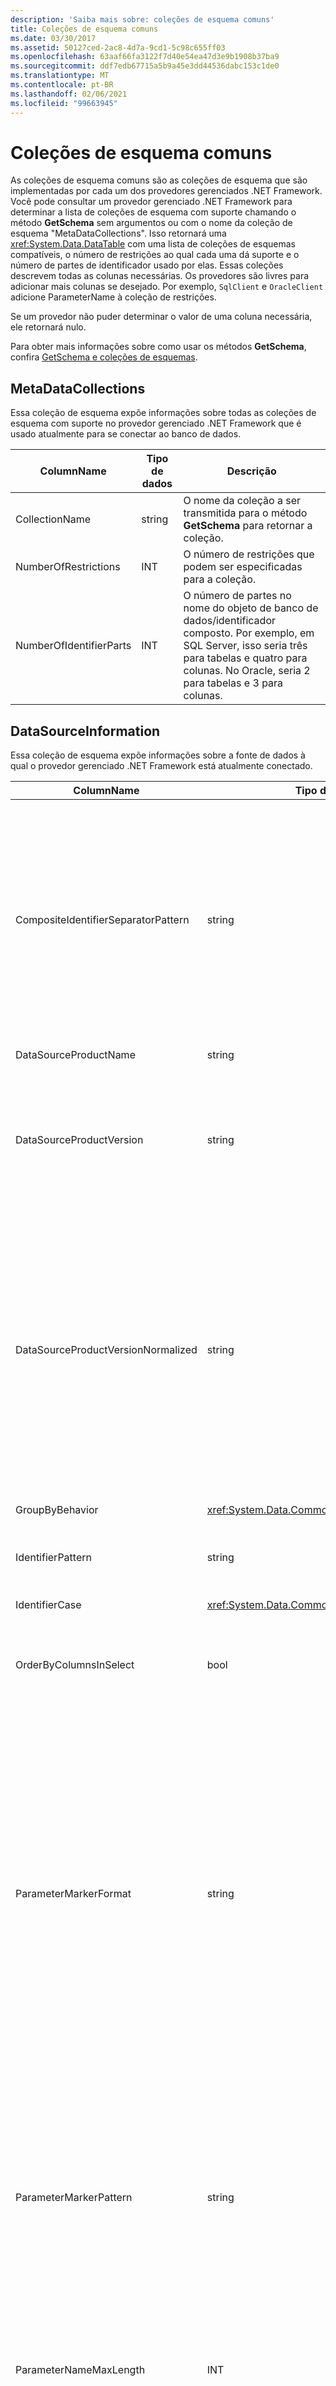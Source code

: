 ```yaml
---
description: 'Saiba mais sobre: coleções de esquema comuns'
title: Coleções de esquema comuns
ms.date: 03/30/2017
ms.assetid: 50127ced-2ac8-4d7a-9cd1-5c98c655ff03
ms.openlocfilehash: 63aaf66fa3122f7d40e54ea47d3e9b1908b37ba9
ms.sourcegitcommit: ddf7edb67715a5b9a45e3dd44536dabc153c1de0
ms.translationtype: MT
ms.contentlocale: pt-BR
ms.lasthandoff: 02/06/2021
ms.locfileid: "99663945"
---
```

# <a name="common-schema-collections"></a>Coleções de esquema comuns

As coleções de esquema comuns são as coleções de esquema que são implementadas por cada um dos provedores gerenciados .NET Framework. Você pode consultar um provedor gerenciado .NET Framework para determinar a lista de coleções de esquema com suporte chamando o método **GetSchema** sem argumentos ou com o nome da coleção de esquema "MetaDataCollections". Isso retornará uma <xref:System.Data.DataTable> com uma lista de coleções de esquemas compatíveis, o número de restrições ao qual cada uma dá suporte e o número de partes de identificador usado por elas. Essas coleções descrevem todas as colunas necessárias. Os provedores são livres para adicionar mais colunas se desejado. Por exemplo, `SqlClient` e `OracleClient` adicione ParameterName à coleção de restrições.  
  
 Se um provedor não puder determinar o valor de uma coluna necessária, ele retornará nulo.  
  
 Para obter mais informações sobre como usar os métodos **GetSchema**, confira [GetSchema e coleções de esquemas](getschema-and-schema-collections.md).  
  
## <a name="metadatacollections"></a>MetaDataCollections  

 Essa coleção de esquema expõe informações sobre todas as coleções de esquema com suporte no provedor gerenciado .NET Framework que é usado atualmente para se conectar ao banco de dados.  
  
|ColumnName|Tipo de dados|Descrição|  
|----------------|--------------|-----------------|  
|CollectionName|string|O nome da coleção a ser transmitida para o método **GetSchema** para retornar a coleção.|  
|NumberOfRestrictions|INT|O número de restrições que podem ser especificadas para a coleção.|  
|NumberOfIdentifierParts|INT|O número de partes no nome do objeto de banco de dados/identificador composto. Por exemplo, em SQL Server, isso seria três para tabelas e quatro para colunas. No Oracle, seria 2 para tabelas e 3 para colunas.|  
  
## <a name="datasourceinformation"></a>DataSourceInformation  

 Essa coleção de esquema expõe informações sobre a fonte de dados à qual o provedor gerenciado .NET Framework está atualmente conectado.  
  
|ColumnName|Tipo de dados|Descrição|  
|----------------|--------------|-----------------|  
|CompositeIdentifierSeparatorPattern|string|A expressão regular usada para corresponder os separadores compostos em um identificador composto. Por exemplo, "\\". (para SQL Server) ou " \@&#124;" \\ . (para Oracle).<br /><br /> Um identificador composto normalmente é o que é usado para um nome de objeto de banco de dados, por exemplo: pubs.dbo.authors ou pubs\@dbo.authors.<br /><br /> Para o SQL Server, use a expressão regular "\\.". Para o OracleClient, use " \@&#124;\\ .".<br /><br /> Para ODBC, use o Catalog_name_seperator.<br /><br /> Para OLE DB use DBLITERAL_CATALOG_SEPARATOR ou DBLITERAL_SCHEMA_SEPARATOR.|  
|DataSourceProductName|string|O nome do produto acessado pelo provedor, como "Oracle" ou "SQLServer".|  
|DataSourceProductVersion|string|Indica a versão do produto acessada pelo provedor, no formato nativo de fontes de dados e não no formato da Microsoft.<br /><br /> Em alguns casos, DataSourceProductVersion e DataSourceProductVersionNormalized terão o mesmo valor. No caso de OLE DB e ODBC, eles serão sempre os mesmos que são mapeados para a mesma chamada de função na API nativa subjacente.|  
|DataSourceProductVersionNormalized|string|Uma versão normalizada para a fonte de dados, de modo que ela possa ser comparada com `String.Compare()`. O formato disso é consistente para todas as versões do provedor a fim de impedir que a versão 10 seja classificada entre a versão 1 e a versão 2.<br /><br /> Por exemplo, o provedor Oracle usa um formato de "nn. nn. nn. nn. nn" para sua versão normalizada, o que faz com que uma fonte de dados Oracle 8i retorne "08.01.07.04.01". SQL Server usa o formato típico da Microsoft "nn. nn. nnnn".<br /><br /> Em alguns casos, DataSourceProductVersion e DataSourceProductVersionNormalized terão o mesmo valor. No caso de OLE DB e ODBC, eles serão sempre os mesmos que são mapeados para a mesma chamada de função na API nativa subjacente.|  
|GroupByBehavior|<xref:System.Data.Common.GroupByBehavior>|Especifica a relação entre as colunas em uma cláusula GROUP BY e as colunas não agregadas na lista de seleção.|  
|IdentifierPattern|string|Uma expressão regular que corresponde a um identificador e tem um valor de correspondência do identificador. Por exemplo, "[A-Za-z0-9_#$]".|  
|IdentifierCase|<xref:System.Data.Common.IdentifierCase>|Indica se identificadores que não estão entre aspas são tratados como diferenciando maiúsculas de minúsculas.|  
|OrderByColumnsInSelect|bool|Especifica se as colunas em uma cláusula ORDER BY precisam estar na lista de seleção. Um valor igual a true indica que elas devem estar na lista de seleção, e um valor igual a false indica que elas não devem estar na lista de seleção.|  
|ParameterMarkerFormat|string|Uma cadeia de caracteres de formato que representa como formatar um parâmetro.<br /><br /> Se os parâmetros nomeados forem compatíveis com a fonte de dados, o primeiro espaço reservado nessa cadeia de caracteres deverá ser o local em que o nome do parâmetro deve ser formatado.<br /><br /> Por exemplo, se a fonte de dados espera que os parâmetros sejam nomeados e prefixados com um ':', isso será ":{0}". Ao formatar isso com um nome de parâmetro "P1", a cadeia de caracteres resultante será ":p1".<br /><br /> Se a fonte de dados esperar que os parâmetros sejam prefixados com o '\@', mas os nomes já os incluírem, isso será '{0}', e o resultado da formatação de um parâmetro chamado "\@p1" será apenas "\@p1".<br /><br /> Para as fontes de dados que não esperam parâmetros nomeados e esperam o uso do caractere '?', a cadeia de caracteres de formato pode ser especificada simplesmente como '?', o que ignora o nome do parâmetro. Por OLE DB retornamos '? '.|  
|ParameterMarkerPattern|string|Uma expressão regular que corresponde a um marcador de parâmetro. Ele terá um valor de correspondência do nome do parâmetro, se houver.<br /><br /> Por exemplo, se houver suporte para parâmetros nomeados com um caractere '\@' à esquerda que será incluído no nome do parâmetro, isso será "(\@[A-Za-z0-9_$#]*)".<br /><br /> No entanto, se houver suporte para parâmetros nomeados com um ':' como o caractere à esquerda e ele não fizer parte do nome do parâmetro, isso será ":([A-Za-z0-9_$#]\*)".<br /><br /> Obviamente, se a fonte de dados não der suporte a parâmetros nomeados, isso simplesmente será "?".|  
|ParameterNameMaxLength|INT|O tamanho máximo de um nome de parâmetro em caracteres. O Visual Studio espera que, se houver suporte para nomes de parâmetro, o valor mínimo para o tamanho máximo será de 30 caracteres.<br /><br /> Se a fonte de dados não der suporte a parâmetros nomeados, essa propriedade retornará zero.|  
|ParameterNamePattern|string|Uma expressão regular que corresponde aos nomes de parâmetros válidos. Fontes de dados diferentes têm regras diferentes sobre os caracteres que podem ser usados como nomes de parâmetros.<br /><br /> O Visual Studio espera que, se houver suporte para nomes de parâmetros, os caracteres "\p{Lu}\p{Ll}\p{Lt}\p{Lm}\p{Lo}\p{Nl}\p{Nd}" sejam o conjunto mínimo de caracteres compatíveis válidos para nomes de parâmetros.|  
|QuotedIdentifierPattern|string|Uma expressão regular que corresponde a um identificador entre aspas e tem um valor de correspondência do próprio identificador sem aspas. Por exemplo, se a fonte de dados usou aspas duplas para identificar identificadores entre aspas, isso será "(([^\\"]&#124;\\"\\")*)".|  
|QuotedIdentifierCase|<xref:System.Data.Common.IdentifierCase>|Indica se os identificadores entre aspas são tratados como diferenciando maiúsculas de minúsculas.|  
|StatementSeparatorPattern|string|Uma expressão regular que corresponde ao separador de instrução.|  
|StringLiteralPattern|string|Uma expressão regular que corresponde a um literal de cadeia de caracteres e tem um valor de correspondência do próprio literal. Por exemplo, se a fonte de dados usou aspas simples para identificar cadeias de caracteres, isso será "('([^']&#124;'')*')"'|  
|SupportedJoinOperators|<xref:System.Data.Common.SupportedJoinOperators>|Especifica quais tipos de instruções SQL de junção são compatíveis com a fonte de dados.|  
  
## <a name="datatypes"></a>DataTypes  

 Essa coleção de esquema expõe informações sobre os tipos de dados com suporte no banco de dado ao qual o provedor gerenciado .NET Framework está atualmente conectado.  
  
|ColumnName|Tipo de dados|Descrição|  
|----------------|--------------|-----------------|  
|TypeName|string|O nome de tipo de dados específico do provedor.|  
|ProviderDbType|INT|O valor do tipo específico do provedor que deve ser usado ao especificar o tipo de um parâmetro. Por exemplo, SqlDbType. Money ou OracleType. blob.|  
|ColumnSize|long|O tamanho de uma coluna não numérica ou um parâmetro se refere ao máximo ou ao tamanho definido para esse tipo pelo provedor.<br /><br /> Para dados de caractere, esse é o máximo ou o tamanho definido em unidades, definido pela fonte de dados. A Oracle tem o conceito de especificar um comprimento e, em seguida, especificar o tamanho real do armazenamento para alguns tipos de dados de caractere. Isso define apenas o comprimento em unidades para Oracle.<br /><br /> Para tipos de dados de data/hora, esse é o tamanho da representação de cadeia de caracteres (supondo que o máximo permitiu a precisão do componente em segundos fracionários).<br /><br /> Se o tipo de dados for numérico, esse será o limite superior na precisão máxima do tipo de dados.|  
|CreateFormat|string|Cadeia de caracteres de formato que representa como adicionar essa coluna a uma instrução de definição de dados, como CREATE TABLE. Cada elemento da matriz CreateParameter deve ser representado por um "marcador de parâmetro" na cadeia de caracteres de formato.<br /><br /> Por exemplo, o tipo de dados SQL DECIMAL exige uma precisão e uma escala. Nesse caso, a cadeia de caracteres de formato será "DECIMAL({0},{1})".|  
|CreateParameters|string|Os parâmetros de criação que precisam ser especificados ao criar uma coluna desse tipo de dados. Cada parâmetro de criação é listado na cadeia de caracteres, separado por uma vírgula na ordem em que deve ser fornecido.<br /><br /> Por exemplo, o tipo de dados SQL DECIMAL exige uma precisão e uma escala. Nesse caso, os parâmetros de criação devem conter a cadeia de caracteres "precisão, escala".<br /><br /> Em um comando de texto, para criar uma coluna DECIMAL com uma precisão igual a 10 e uma escala igual a 2, o valor da coluna CreateFormat poderá ser DECIMAL({0},{1})" e a especificação de tipo completa será DECIMAL(10,2).|  
|Tipo de dados|string|O nome do tipo de .NET Framework do tipo de dados.|  
|IsAutoincrementable|bool|true: os valores desse tipo de dados podem ser incrementados automaticamente.<br /><br /> false: os valores desse tipo de dados podem não ser incrementados automaticamente.<br /><br /> Observe que isso apenas indica se uma coluna desse tipo de dados pode ser incrementada automaticamente, não que todas as colunas desse tipo sejam incrementadas automaticamente.|  
|IsBestMatch|bool|true – o tipo de dados é a melhor correspondência entre todos os tipos de dados no repositório de dados e o tipo de dados .NET Framework indicado pelo valor na coluna DataType.<br /><br /> false: o tipo de dados não é a melhor correspondência.<br /><br /> Para cada conjunto de linhas no qual o valor da coluna DataType é idêntico, a coluna IsBestMatch é definida como true em apenas uma linha.|  
|IsCaseSensitive|bool|true: o tipo de dados é um tipo de caractere e diferencia maiúsculas de minúsculas.<br /><br /> false: o tipo de dados não é um tipo de caractere ou não diferencia maiúsculas de minúsculas.|  
|IsFixedLength|bool|true: colunas desse tipo de dados criadas pela DDL (linguagem de definição de dados) terão um comprimento fixo.<br /><br /> false: colunas desse tipo de dados criadas pela DDL terão um comprimento variável.<br /><br /> DBNull.Value: é desconhecido se o provedor mapeará esse campo com uma coluna de comprimento fixo ou variável.|  
|IsFixedPrecisionScale|bool|true: o tipo de dados tem uma precisão e uma escala fixas.<br /><br /> false: o tipo de dados não tem uma precisão e uma escala fixas.|  
|IsLong|bool|true: o tipo de dados contém dados muito longos; a definição de dados muito longos é específica do provedor.<br /><br /> false: o tipo de dados não contém dados muito longos.|  
|IsNullable|bool|true: o tipo de dados permite valor nulo.<br /><br /> false: o tipo de dados não permite valor nulo.<br /><br /> DBNull.Value: é desconhecido se o tipo de dados permite valores nulos.|  
|IsSearchable|bool|true: o tipo de dados pode ser usado em uma cláusula WHERE com qualquer operador, exceto o predicado LIKE.<br /><br /> false: o tipo de dados não pode ser usado em uma cláusula WHERE com nenhum operador, exceto o predicado LIKE.|  
|IsSearchableWithLike|bool|true: o tipo de dados pode ser usado com o predicado LIKE<br /><br /> false: o tipo de dados não pode ser usado com o predicado LIKE.|  
|IsUnsigned|bool|true: o tipo de dados é sem sinal.<br /><br /> false: o tipo de dados é com sinal.<br /><br /> DBNull.Value: não aplicável ao tipo de dados.|  
|MaximumScale|short|Se o indicador de tipo for um tipo numérico, esse será o número máximo de dígitos permitidos à direita do ponto decimal. Caso contrário, é DBNull.Value.|  
|MinimumScale|short|Se o indicador de tipo for um tipo numérico, esse será o número mínimo de dígitos permitidos à direita do ponto decimal. Caso contrário, é DBNull.Value.|  
|IsConcurrencyType|bool|true: o tipo de dados é atualizado pelo banco de dados sempre que a linha é alterada e o valor da coluna é diferente de todos os valores anteriores<br /><br /> false: o tipo de dados não é atualizado pelo banco de dados sempre que a linha é alterada<br /><br /> DBNull.Value: o banco de dados não dá suporte a esse tipo de dados|  
|IsLiteralSupported|bool|true: o tipo de dados pode ser expresso como um literal<br /><br /> false: o tipo de dados não pode ser expresso como um literal|  
|LiteralPrefix|string|O prefixo aplicado a um literal específico.|  
|LiteralSuffix|string|O sufixo aplicado a um literal específico.|  
|NativeDataType|String|NativeDataType é um OLE DB coluna específica para expor o tipo de OLE DB do tipo de dados.|  
  
## <a name="restrictions"></a>Restrições  

 Essa coleção de esquema expôs informações sobre as restrições que têm suporte no provedor gerenciado .NET Framework que é usado atualmente para se conectar ao banco de dados.  
  
|ColumnName|Tipo de dados|Descrição|  
|----------------|--------------|-----------------|  
|CollectionName|string|O nome da coleção à qual essas restrições se aplicam.|  
|RestrictionName|string|O nome da restrição na coleção.|  
|RestrictionDefault|string|Ignorado.|  
|RestrictionNumber|INT|A localização real nas restrições de coleções em que essa restrição específica se enquadra.|  
  
## <a name="reservedwords"></a>ReservedWords  

 Essa coleção de esquema expõe informações sobre as palavras reservadas pelo banco de dados que o .NET Framework provedor gerenciado ao qual está atualmente conectado.  
  
|ColumnName|Tipo de dados|Descrição|  
|----------------|--------------|-----------------|  
|ReservedWord|string|Palavra reservada específica do provedor.|  
  
## <a name="see-also"></a>Confira também

- [Como recuperar informações de esquema de banco de dados](retrieving-database-schema-information.md)
- [GetSchema e coleções de esquemas](getschema-and-schema-collections.md)
- [Visão geral do ADO.NET](ado-net-overview.md)
